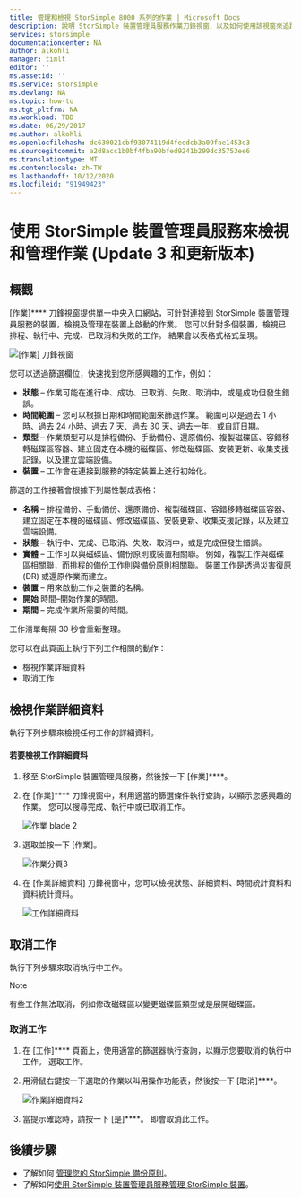 ```yaml
---
title: 管理和檢視 StorSimple 8000 系列的作業 | Microsoft Docs
description: 說明 StorSimple 裝置管理員服務作業刀鋒視窗，以及如何使用該視窗來追蹤最近、當前和排程的備份作業。
services: storsimple
documentationcenter: NA
author: alkohli
manager: timlt
editor: ''
ms.assetid: ''
ms.service: storsimple
ms.devlang: NA
ms.topic: how-to
ms.tgt_pltfrm: NA
ms.workload: TBD
ms.date: 06/29/2017
ms.author: alkohli
ms.openlocfilehash: dc630021cbf93074119d4feedcb3a09fae1453e3
ms.sourcegitcommit: a2d8acc1b0bf4fba90bfed9241b299dc35753ee6
ms.translationtype: MT
ms.contentlocale: zh-TW
ms.lasthandoff: 10/12/2020
ms.locfileid: "91949423"
---
```

# <a name="use-the-storsimple-device-manager-service-to-view-and-manage-jobs-update-3-and-later"></a>使用 StorSimple 裝置管理員服務來檢視和管理作業 (Update 3 和更新版本)

## <a name="overview"></a>概觀
[作業]**** 刀鋒視窗提供單一中央入口網站，可針對連接到 StorSimple 裝置管理員服務的裝置，檢視及管理在裝置上啟動的作業。 您可以針對多個裝置，檢視已排程、執行中、完成、已取消和失敗的工作。 結果會以表格式格式呈現。

![[作業] 刀鋒視窗](./media/storsimple-8000-manage-jobs-u2/jobs1.png)

您可以透過篩選欄位，快速找到您所感興趣的工作，例如：

* **狀態** – 作業可能在進行中、成功、已取消、失敗、取消中，或是成功但發生錯誤。
* **時間範圍** – 您可以根據日期和時間範圍來篩選作業。 範圍可以是過去 1 小時、過去 24 小時、過去 7 天、過去 30 天、過去一年，或自訂日期。
* **類型** – 作業類型可以是排程備份、手動備份、還原備份、複製磁碟區、容錯移轉磁碟區容器、建立固定在本機的磁碟區、修改磁碟區、安裝更新、收集支援記錄，以及建立雲端設備。
* **裝置** – 工作會在連接到服務的特定裝置上進行初始化。
  
篩選的工作接著會根據下列屬性製成表格：
  
* **名稱** – 排程備份、手動備份、還原備份、複製磁碟區、容錯移轉磁碟區容器、建立固定在本機的磁碟區、修改磁碟區、安裝更新、收集支援記錄，以及建立雲端設備。
* **狀態** – 執行中、完成、已取消、失敗、取消中，或是完成但發生錯誤。
* **實體** – 工作可以與磁碟區、備份原則或裝置相關聯。 例如，複製工作與磁碟區相關聯，而排程的備份工作則與備份原則相關聯。 裝置工作是透過災害復原 (DR) 或還原作業而建立。
* **裝置** – 用來啟動工作之裝置的名稱。
* **開始** 時間–開始作業的時間。
* **期間** – 完成作業所需要的時間。

工作清單每隔 30 秒會重新整理。

您可以在此頁面上執行下列工作相關的動作：

* 檢視作業詳細資料
* 取消工作

## <a name="view-job-details"></a>檢視作業詳細資料
執行下列步驟來檢視任何工作的詳細資料。

#### <a name="to-view-job-details"></a>若要檢視工作詳細資料
1. 移至 StorSimple 裝置管理員服務，然後按一下 [作業]****。

2. 在 [作業]**** 刀鋒視窗中，利用適當的篩選條件執行查詢，以顯示您感興趣的作業。 您可以搜尋完成、執行中或已取消工作。

    ![作業 blade 2](./media/storsimple-8000-manage-jobs-u2/jobs1.png)

2. 選取並按一下 [作業]。

    ![作業分頁3](./media/storsimple-8000-manage-jobs-u2/jobs3.png)

3. 在 [作業詳細資料] 刀鋒視窗中，您可以檢視狀態、詳細資料、時間統計資料和資料統計資料。
   
    ![工作詳細資料](./media/storsimple-8000-manage-jobs-u2/jobs4.png)

## <a name="cancel-a-job"></a>取消工作
執行下列步驟來取消執行中工作。

> [!NOTE]
> 有些工作無法取消，例如修改磁碟區以變更磁碟區類型或是展開磁碟區。


### <a name="to-cancel-a-job"></a>取消工作
1. 在 [工作]**** 頁面上，使用適當的篩選器執行查詢，以顯示您要取消的執行中工作。 選取工作。

2. 用滑鼠右鍵按一下選取的作業以叫用操作功能表，然後按一下 [取消]****。

    ![作業詳細資料2](./media/storsimple-8000-manage-jobs-u2/jobs2.png)

3. 當提示確認時，請按一下 [是]****。 即會取消此工作。

## <a name="next-steps"></a>後續步驟
* 了解如何 [管理您的 StorSimple 備份原則](storsimple-8000-manage-backup-policies-u2.md)。
* 了解如何[使用 StorSimple 裝置管理員服務管理 StorSimple 裝置](storsimple-8000-manager-service-administration.md)。

